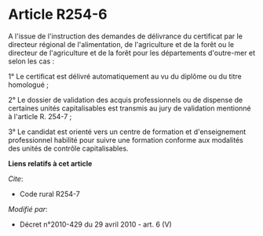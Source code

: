 # Article R254-6

A l'issue de l'instruction des demandes de délivrance du certificat par le         directeur régional de l'alimentation, de
l'agriculture et de la forêt  ou le directeur de l'agriculture et de la forêt pour les départements d'outre-mer et selon les
cas : 

1° Le certificat est délivré automatiquement au vu du diplôme ou du titre homologué ; 

2° Le dossier de validation des acquis professionnels ou de dispense de certaines unités capitalisables est transmis au jury
de validation mentionné à l'article R. 254-7 ; 

3° Le candidat est orienté vers un centre de formation et d'enseignement professionnel habilité pour suivre une formation
conforme aux modalités des unités de contrôle capitalisables.

**Liens relatifs à cet article**

_Cite_:

  - Code rural R254-7

_Modifié par_:

  - Décret n°2010-429 du 29 avril 2010 - art. 6 (V)
